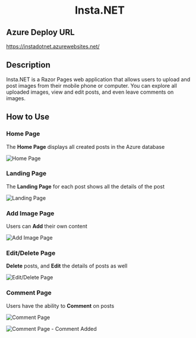 <h1 align="center">Insta.NET</h1>

## Azure Deploy URL
https://instadotnet.azurewebsites.net/

## Description
Insta.NET is a Razor Pages web application that allows users to upload and post images from their mobile phone or computer. You can explore all uploaded images, view and edit posts, and even leave comments on images. 

## How to Use
### Home Page
The **Home Page** displays all created posts in the Azure database

![Home Page](/Assets/insta_landing_page.PNG)

### Landing Page
The **Landing Page** for each post shows all the details of the post

![Landing Page](/Assets/insta_details_page.PNG)

### Add Image Page
Users can **Add** their own content
 
![Add Image Page](/Assets/insta_new_image_page.PNG)
 
### Edit/Delete Page
**Delete** posts, and **Edit** the details of posts as well
 
![Edit/Delete Page](/Assets/insta_edit_page.PNG)

### Comment Page
Users have the ability to **Comment** on posts

![Comment Page](/Assets/comment_landing_page.PNG)

![Comment Page - Comment Added](/Assets/comment_added_page.PNG)
